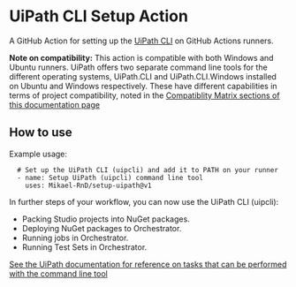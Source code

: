# UiPath CLI Setup Action
A GitHub Action for setting up the [UiPath CLI](https://docs.uipath.com/test-suite/automation-suite/2022.10/user-guide/uipath-command-line-interface) on GitHub Actions runners.

**Note on compatibility:** This action is compatible with both Windows and Ubuntu runners. UiPath offers two separate command line tools for the different operating systems, UiPath.CLI and UiPath.CLI.Windows installed on Ubuntu and Windows respectively. These have different capabilities in terms of project compatibility, noted in the [Compatiblity Matrix sections of this documentation page](https://docs.uipath.com/test-suite/automation-suite/2022.10/user-guide/uipath-command-line-interface#uipathcliwindows-compatibility-matrix)

## How to use
Example usage:

      # Set up the UiPath CLI (uipcli) and add it to PATH on your runner
      - name: Setup UiPath (uipcli) command line tool
        uses: Mikael-RnD/setup-uipath@v1

In further steps of your workflow, you can now use the UiPath CLI (uipcli):
- Packing Studio projects into NuGet packages.
- Deploying NuGet packages to Orchestrator.
- Running jobs in Orchestrator.
- Running Test Sets in Orchestrator.

[See the UiPath documentation for reference on tasks that can be performed with the command line tool](https://docs.uipath.com/test-suite/automation-suite/2022.10/user-guide/executing-tasks-cli)
